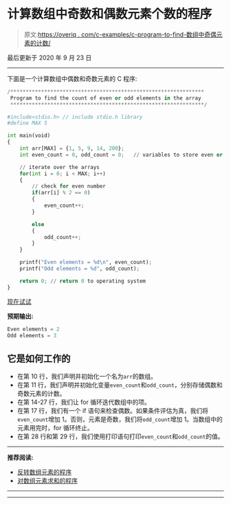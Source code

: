 # 计算数组中奇数和偶数元素个数的程序

> 原文:[https://overiq . com/c-examples/c-program-to-find-数组中奇偶元素的计数/](https://overiq.com/c-examples/c-program-to-find-the-count-of-even-and-odd-elements-in-the-array/)

最后更新于 2020 年 9 月 23 日

* * *

下面是一个计算数组中偶数和奇数元素的 C 程序:

```py
/***************************************************************
 Program to find the count of even or odd elements in the array
 ***************************************************************/

#include<stdio.h> // include stdio.h library
#define MAX 5

int main(void)
{    
    int arr[MAX] = {1, 5, 9, 14, 200};
    int even_count = 0, odd_count = 0;   // variables to store even or odd count

    // iterate over the arrays
    for(int i = 0; i < MAX; i++)
    {
        // check for even number
        if(arr[i] % 2 == 0)
        {
            even_count++;
        }

        else
        {
            odd_count++;
        }
    }

    printf("Even elements = %d\n", even_count);
    printf("Odd elements = %d", odd_count);

    return 0; // return 0 to operating system
}

```

[现在试试](https://overiq.com/c-online-compiler/Q7q/)

**预期输出:**

```py
Even elements = 2
Odd elements = 3

```

## 它是如何工作的

*   在第 10 行，我们声明并初始化一个名为`arr`的数组。
*   在第 11 行，我们声明并初始化变量`even_count`和`odd_count`，分别存储偶数和奇数元素的计数。
*   在第 14-27 行，我们让 for 循环迭代数组中的项。
*   在第 17 行，我们有一个 if 语句来检查偶数。如果条件评估为真，我们将`even_count`增加 1。否则，元素是奇数，我们将`odd_count`增加 1。当数组中的元素用完时，for 循环终止。
*   在第 28 行和第 29 行，我们使用打印语句打印`even_count`和`odd_count`的值。

* * *

**推荐阅读:**

*   [反转数组元素的程序](/c-examples/c-program-to-reverse-the-elements-of-an-array/)
*   [对数组元素求和的程序](/c-examples/c-program-to-sum-the-elements-of-an-array/)

* * *

* * *